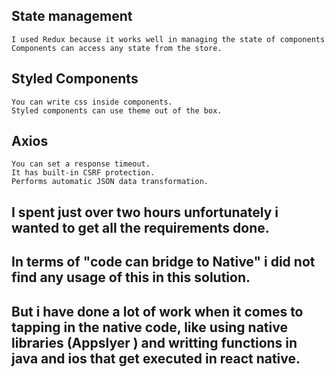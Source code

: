 ## State management
    I used Redux because it works well in managing the state of components
    Components can access any state from the store.

## Styled Components
    You can write css inside components.
    Styled components can use theme out of the box.

## Axios
    You can set a response timeout.
    It has built-in CSRF protection.
    Performs automatic JSON data transformation.



## I spent just over two hours unfortunately i wanted to get all the requirements done. 
## In terms of "code can bridge to Native" i did not find any usage of this in this solution. 
## But i have done a lot of work when it comes to tapping in the native code, like using native libraries (Appslyer ) and writting functions in java and ios that get executed in react native.

